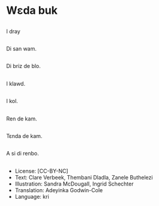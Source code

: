 # Wɛda buk

##
I dray

##
Di san wam.

##
Di briz de blo.

##
I klawd.

##
I kol.

##
Ren de kam.

##
Tɛnda de kam.

##
A si di renbo.

##
* License: [CC-BY-NC]
* Text: Clare Verbeek, Thembani Dladla, Zanele Buthelezi
* Illustration: Sandra McDougall, Ingrid Schechter
* Translation: Adeyinka Godwin-Cole
* Language: kri
